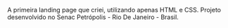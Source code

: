 A primeira landing page que criei, utilizando apenas HTML e CSS. Projeto desenvolvido no Senac Petrópolis - Rio De Janeiro - Brasil.
